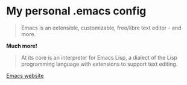 # My personal .emacs config

> Emacs is an extensible, customizable, free/libre text editor - and more.

**Much more!**

> At its core is an interpreter for Emacs Lisp, a dialect of the Lisp programming language with extensions to support text editing.

[Emacs website](https://www.gnu.org/software/emacs/)
